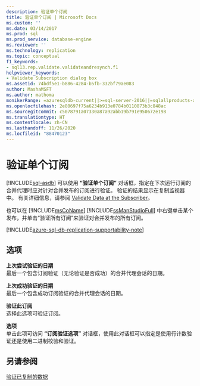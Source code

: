```yaml
---
description: 验证单个订阅
title: 验证单个订阅 | Microsoft Docs
ms.custom: ''
ms.date: 03/14/2017
ms.prod: sql
ms.prod_service: database-engine
ms.reviewer: ''
ms.technology: replication
ms.topic: conceptual
f1_keywords:
- sql13.rep.validate.validateandresynch.f1
helpviewer_keywords:
- Validate Subscription dialog box
ms.assetid: 74bdf5e1-b886-4284-b5fb-332bf79ae083
author: MashaMSFT
ms.author: mathoma
monikerRange: =azuresqldb-current||>=sql-server-2016||=sqlallproducts-allversions
ms.openlocfilehash: 2e80697f75a6234b913e0784b0110873b3c848ac
ms.sourcegitcommit: c5078791a07330a87a92abb19b791e950672e198
ms.translationtype: HT
ms.contentlocale: zh-CN
ms.lasthandoff: 11/26/2020
ms.locfileid: "88470123"
---
```

# <a name="validate-subscription"></a>验证单个订阅
[!INCLUDE[sql-asdb](../../includes/applies-to-version/sql-asdb.md)]
  可以使用 **“验证单个订阅”** 对话框，指定在下次运行订阅的合并代理时应对针对合并发布的订阅进行验证。 验证的结果显示在复制监视器中。 有关详细信息，请参阅 [Validate Data at the Subscriber](../../relational-databases/replication/validate-data-at-the-subscriber.md)。  
  
 也可以在 [!INCLUDE[msCoName](../../includes/msconame-md.md)] [!INCLUDE[ssManStudioFull](../../includes/ssmanstudiofull-md.md)] 中右键单击某个发布，并单击“验证所有订阅”来验证对合并发布的所有订阅。  

[!INCLUDE[azure-sql-db-replication-supportability-note](../../includes/azure-sql-db-replication-supportability-note.md)]
  
## <a name="options"></a>选项  
 **上次尝试验证的日期**  
 最后一个包含订阅验证（无论验证是否成功）的合并代理会话的日期。  
  
 **上次成功验证的日期**  
 最后一个包含成功订阅验证的合并代理会话的日期。  
  
 **验证此订阅**  
 选择此选项可验证订阅。  
  
 **选项**  
 单击此项可访问 **“订阅验证选项”** 对话框，使用此对话框可以指定是使用行计数验证还是使用二进制校验和验证。  
  
## <a name="see-also"></a>另请参阅  
 [验证已复制的数据](../../relational-databases/replication/validate-data-at-the-subscriber.md)  
  
  
